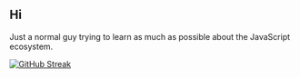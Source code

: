 ## Hi

Just a normal guy trying to learn as much as possible about the JavaScript ecosystem. 

[![GitHub Streak](https://github-readme-streak-stats.herokuapp.com?user=zwelc&theme=dark-smoky)](https://git.io/streak-stats)
